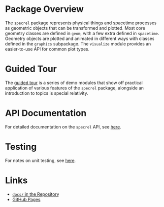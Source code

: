# Package Overview
The `specrel` package represents physical things and spacetime processes as geometric objects that can be transformed and plotted. Most core geometry classes are defined in `geom`, with a few extra defined in `spacetime`. Geometry objects are plotted and animated in different ways with classes defined in the `graphics` subpackage. The `visualize` module provides an easier-to-use API for common plot types.

# Guided Tour
The [guided tour](guided_tour) is a series of demo modules that show off practical application of various features of the `specrel` package, alongside an introduction to topics is special relativity.

# API Documentation
For detailed documentation on the `specrel` API, see [here](api/specrel).

# Testing
For notes on unit testing, see [here](testing.md).

# Links
- [`docs/` in the Repository](https://github.com/johanngan/special_relativity/tree/master/docs)
- [GitHub Pages](https://johanngan.github.io/special_relativity/)